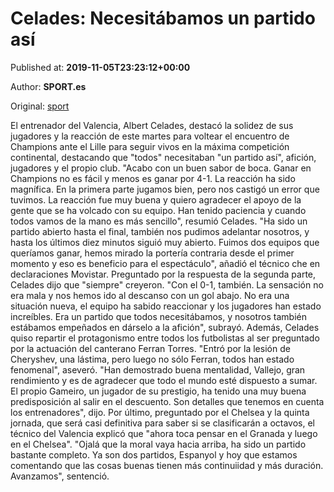 
# Celades: Necesitábamos un partido así

Published at: **2019-11-05T23:23:12+00:00**

Author: **SPORT.es**

Original: [sport](https://www.sport.es/es/noticias/champions/celades-necesitabamos-partido-asi-7716093)

El entrenador del Valencia, Albert Celades, destacó la solidez de sus jugadores y la reacción de este martes para voltear el encuentro de Champions ante el Lille para seguir vivos en la máxima competición continental, destacando que "todos" necesitaban "un partido así", afición, jugadores y el propio club.
"Acabo con un buen sabor de boca. Ganar en Champions no es fácil y menos es ganar por 4-1. La reacción ha sido magnífica. En la primera parte jugamos bien, pero nos castigó un error que tuvimos. La reacción fue muy buena y quiero agradecer el apoyo de la gente que se ha volcado con su equipo. Han tenido paciencia y cuando todos vamos de la mano es más sencillo", resumió Celades.
"Ha sido un partido abierto hasta el final, también nos pudimos adelantar nosotros, y hasta los últimos diez minutos siguió muy abierto. Fuimos dos equipos que queríamos ganar, hemos mirado la portería contraria desde el primer momento y eso es beneficio para el espectáculo", añadió el técnico che en declaraciones Movistar.
Preguntado por la respuesta de la segunda parte, Celades dijo que "siempre" creyeron. "Con el 0-1, también. La sensación no era mala y nos hemos ido al descanso con un gol abajo. No era una situación nueva, el equipo ha sabido reaccionar y los jugadores han estado increíbles. Era un partido que todos necesitábamos, y nosotros también estábamos empeñados en dárselo a la afición", subrayó.
Además, Celades quiso repartir el protagonismo entre todos los futbolistas al ser preguntado por la actuación del canterano Ferran Torres. "Entró por la lesión de Cheryshev, una lástima, pero luego no sólo Ferran, todos han estado fenomenal", aseveró.
"Han demostrado buena mentalidad, Vallejo, gran rendimiento y es de agradecer que todo el mundo esté dispuesto a sumar. El propio Gameiro, un jugador de su prestigio, ha tenido una muy buena predisposición al salir en el descuento. Son detalles que tenemos en cuenta los entrenadores", dijo.
Por último, preguntado por el Chelsea y la quinta jornada, que será casi definitiva para saber si se clasificarán a octavos, el técnico del Valencia explicó que "ahora toca pensar en el Granada y luego en el Chelsea". "Ojalá que la moral vaya hacia arriba, ha sido un partido bastante completo. Ya son dos partidos, Espanyol y hoy que estamos comentando que las cosas buenas tienen más continuiidad y más duración. Avanzamos", sentenció.
